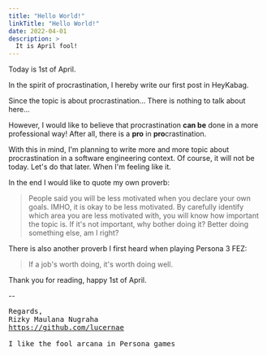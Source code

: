 ```yaml
---
title: "Hello World!"
linkTitle: "Hello World!"
date: 2022-04-01
description: >
  It is April fool!
---
```


Today is 1st of April.

In the spirit of procrastination, I hereby write our first post in HeyKabag.

Since the topic is about procrastination... There is nothing to talk about here...

However, I would like to believe that procrastination **can be** done in a more professional way!
After all, there is a **pro** in **pro**crastination.

With this in mind, I'm planning to write more and more topic about procrastination in a software engineering context.
Of course, it will not be today. Let's do that later. When I'm feeling like it.

In the end I would like to quote my own proverb:

> People said you will be less motivated when you declare your own goals.
> IMHO, it is okay to be less motivated. By carefully identify which area you are less motivated with, you will know
> how important the topic is. If it's not important, why bother doing it? Better doing something else, am I right?

There is also another proverb I first heard when playing Persona 3 FEZ:

> If a job's worth doing, it's worth doing well.

Thank you for reading, happy 1st of April.

-- 

<pre>
Regards,
Rizky Maulana Nugraha 
<a href="https://github.com/lucernae">https://github.com/lucernae</a>

I like the fool arcana in Persona games
</pre>